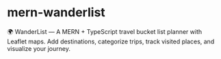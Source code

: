 # mern-wanderlist
🌍 WanderList — A MERN + TypeScript travel bucket list planner with Leaflet maps. Add destinations, categorize trips, track visited places, and visualize your journey.
